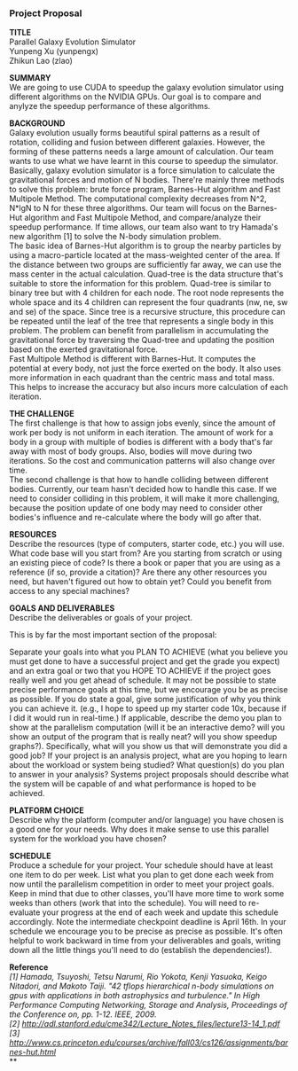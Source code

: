 <!---
## Key Deadlines
- Mon April 10th (11:59pm) -- Project Proposal Due
- Tue April 25th (11:59pm) -- Project Checkpoint Report Due
- Wed May 10th (9:00am) -- Project pages are made available to judges for finalist selection.
- Thurs May 11th (3pm) -- Finalists announced, presentation time sign ups
- Fri May 12th -- Parallelism Competition Day + Project Party / Final Report Due at 11:59pm
-->

### Project Proposal
<!---The purpose of the proposal is two-fold:

Writing your ideas down forces you to organize your thoughts about your project .
It gives 15-418/618 course staff the ability to verify your plans are of the right scope given our expectations (it also gives us the ability to offer suggestions and help).
Please create a web page for your project. Your project page should contain the following sections and content:
-->
**TITLE**  
Parallel Galaxy Evolution Simulator  
Yunpeng Xu (yunpengx)  
Zhikun Lao (zlao)  

<!---Please provide the title of your project, followed by the names of all team members. Teams may include up to two students. There are no exceptions to this rule.
-->  

**SUMMARY**  
We are going to use CUDA to speedup the galaxy evolution simulator using different algorithms on the NVIDIA GPUs. Our goal is to compare and anylyze the speedup performance of these algorithms.

<!---Summarize your project in no more than 2-3 sentences. Describe what you plan to do and what parallel systems you will be working with. Example one-liners include (you should add a bit more detail):

We are going to implement an optimized Smoothed Particle Hydrodynamics fluid solver on the NVIDIA GPUs in the lab.
We are going port the Go runtime to Blacklight.
We are going to create optimized implementations of sparse-matrix multiplication on both GPU and multi-core CPU platforms, and perform a detailed analysis of both systems' performance characteristics.
We are going to back-engineer the unpublished machine specifications of the GPU in the tablet my partner just purchased.
We are going to implement two possible algorithms for a real-time computer vision application on a mobile device and measure their energy consumption in the lab.
-->

**BACKGROUND**  
Galaxy evolution usually forms beautiful spiral patterns as a result of rotation, colliding and fusion between different galaxies. However, the forming of these patterns needs a large amount of calculation. Our team wants to use what we have learnt in this course to speedup the simulator.  
Basically, galaxy evolution simulator is a force simulation to calculate the gravitational forces and motion of N bodies. There're mainly three methods to solve this problem: brute force program, Barnes-Hut algorithm and Fast Multipole Method. The computational complexity decreases from N^2, N*lgN to N for these three algorithms. Our team will focus on the Barnes-Hut algorithm and Fast Multipole Method, and compare/analyze their speedup performance. 
If time allows, our team also want to try Hamada's new algorithm [1] to solve the N-body simulation problem.  
The basic idea of Barnes-Hut algorithm is to group the nearby particles by using a macro-particle located at the mass-weighted center of the area. If the distance between two groups are sufficiently far away, we can use the mass center in the actual calculation. Quad-tree is the data structure that's suitable to store the information for this problem. Quad-tree is similar to binary tree but with 4 children for each node. The root node represents the whole space and its 4 children can represent the four quadrants (nw, ne, sw and se) of the space. Since tree is a recursive structure, this procedure can be repeated until the leaf of the tree that represents a single body in this problem. The problem can benefit from parallelism in accumulating the gravitational force by traversing the Quad-tree and updating the position based on the exerted gravitational force.  
Fast Multipole Method is different with Barnes-Hut. It computes the potential at every body, not just the force exerted on the body. It also uses more information in each quadrant than the centric mass and total mass. This helps to increase the accuracy but also incurs more calculation of each iteration.

<!---If your project involves accelerating a compute-intensive application, describe the application or piece of the application you are going to implement in more detail. This description need only be a few paragraphs. It might be helpful to include a block diagram or pseudocode of the basic idea. An important detail is what aspects of the problem might benefit from parallelism? And why?
--->

**THE CHALLENGE**   
The first challenge is that how to assign jobs evenly, since the amount of work per body is not uniform in each iteration. The amount of work for a body in a group with multiple of bodies is different with a body that's far away with most of body groups. Also, bodies will move during two iterations. So the cost and communication patterns will also change over time.  
The second challenge is that how to handle colliding between different bodies. Currently, our team hasn't decided how to handle this case. If we need to consider colliding in this problem, it will make it more challenging, because the position update of one body may need to consider other bodies's influence and re-calculate where the body will go after that.

<!---Describe why the problem is challenging. What aspects of the problem might make it difficult to parallelize? In other words, what to you hope to learn by doing the project?

Describe the workload: what are the dependencies, what are its memory access characteristics? (is there locality? is there a high communication to computation ratio?), is there divergent execution?
Describe constraints: What are the properties of the system that make mapping the workload to it challenging?
-->

**RESOURCES**    
Describe the resources (type of computers, starter code, etc.) you will use. What code base will you start from? Are you starting from scratch or using an existing piece of code? Is there a book or paper that you are using as a reference (if so, provide a citation)? Are there any other resources you need, but haven't figured out how to obtain yet? Could you benefit from access to any special machines?

**GOALS AND DELIVERABLES**   
Describe the deliverables or goals of your project.

This is by far the most important section of the proposal:

Separate your goals into what you PLAN TO ACHIEVE (what you believe you must get done to have a successful project and get the grade you expect) and an extra goal or two that you HOPE TO ACHIEVE if the project goes really well and you get ahead of schedule. It may not be possible to state precise performance goals at this time, but we encourage you be as precise as possible. If you do state a goal, give some justification of why you think you can achieve it. (e.g., I hope to speed up my starter code 10x, because if I did it would run in real-time.)
If applicable, describe the demo you plan to show at the parallelism computation (will it be an interactive demo? will you show an output of the program that is really neat? will you show speedup graphs?). Specifically, what will you show us that will demonstrate you did a good job?
If your project is an analysis project, what are you hoping to learn about the workload or system being studied? What question(s) do you plan to answer in your analysis?
Systems project proposals should describe what the system will be capable of and what performance is hoped to be achieved.

**PLATFORM CHOICE**  
Describe why the platform (computer and/or language) you have chosen is a good one for your needs. Why does it make sense to use this parallel system for the workload you have chosen?

**SCHEDULE**  
Produce a schedule for your project. Your schedule should have at least one item to do per week. List what you plan to get done each week from now until the parallelism competition in order to meet your project goals. Keep in mind that due to other classes, you'll have more time to work some weeks than others (work that into the schedule). You will need to re-evaluate your progress at the end of each week and update this schedule accordingly. Note the intermediate checkpoint deadline is April 16th. In your schedule we encourage you to be precise as precise as possible. It's often helpful to work backward in time from your deliverables and goals, writing down all the little things you'll need to do (establish the dependencies!).

**Reference**  
*[1] Hamada, Tsuyoshi, Tetsu Narumi, Rio Yokota, Kenji Yasuoka, Keigo Nitadori, and Makoto Taiji. "42 tflops hierarchical n-body simulations on gpus with applications in both astrophysics and turbulence." In High Performance Computing Networking, Storage and Analysis, Proceedings of the Conference on, pp. 1-12. IEEE, 2009.*  
*[2] http://adl.stanford.edu/cme342/Lecture_Notes_files/lecture13-14_1.pdf*  
*[3] http://www.cs.princeton.edu/courses/archive/fall03/cs126/assignments/barnes-hut.html*  
**  



